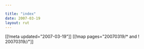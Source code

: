```yaml
---

title: "index"
date: 2007-03-19
layout: rut
---
```


[[!meta updated="2007-03-19"]]
[[!map pages="20070319/* and ! 20070319/*/*"]]

